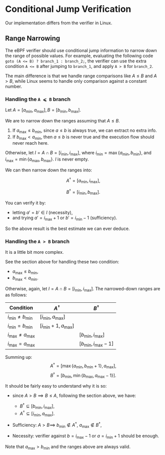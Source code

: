 # Conditional Jump Verification

Our implementation differs from the verifier in Linux.

## Range Narrowing

The eBPF verifier should use conditional jump information to narrow down the range of possible values.
For example, evaluating the following code `goto (A <= B) ? branch_1 : branch_2;`,
the verifier can use the extra condition `A <= B` after jumping to `branch_1`,
and apply `A > B` for `branch_2`.

The main difference is that we handle range comparisons like $A \leqslant B$ and $A \gt B$,
while Linux seems to handle only comparison against a constant number.

### Handling the `A ⩽ B` branch

Let $A = [a_{\min}, a_{\max}], B = [b_{\min}, b_{\max}]$.

We are to narrow down the ranges assuming that $A \leqslant B$.

1. If $a_{\max} \leqslant b_{\min}$, since $a \leqslant b$ is always true,
   we can extract no extra info.
2. If $b_{\max} \lt a_{\min}$, then $a \leqslant b$ is never true
   and the execution flow should never reach here.

Otherwise, let $I = A \cap B = [i_{\min}, i_{\max}]$,
where $i_{\min} = \max \{ a_{\min}, b_{\min} \}$,
and $i_{\max} = \min \{ a_{\max}, b_{\max} \}$.
$I$ is never empty.

We can then narrow down the ranges into:

$$
A^{\dagger} = [a_{\min}, i_{\max}],
$$

$$
B^{\dagger} = [i_{\min}, b_{\max}].
$$

You can verify it by:
- letting $a' = b' \in I$ (necessity),
- and trying $a' = i_{\max} + 1$ or $b' = i_{\min} - 1$ (sufficiency).

So the above result is the best estimate we can ever deduce.

### Handling the `A > B` branch

It is a little bit more complex.

See the section above for handling these two condition:
- $a_{\max} \leqslant b_{\min}$,
- $b_{\max} \lt a_{\min}$.

Otherwise, again, let $I = A \cap B = [i_{\min}, i_{\max}]$.
The narrowed-down ranges are as follows:

<style>
.content table {
  width: fit-content;
  margin: auto;
}
</style>

| Condition                | $A^{\dagger}$              | $B^{\dagger}$              |
|--------------------------|----------------------------|----------------------------|
| $i_{\min} \neq b_{\min}$ | $[i_{\min}, a_{\max}]$     |                            |
| $i_{\min} = b_{\min}$    | $[i_{\min} + 1, a_{\max}]$ |                            |
| $i_{\max} \neq a_{\max}$ |                            | $[b_{\min}, i_{\max}]$     |
| $i_{\max} = a_{\max}$    |                            | $[b_{\min}, i_{\max} - 1]$ |

Summing up:
$$
A^{\dagger} = [\max\{a_{\min}, b_{\min}+1\}, a_{\max}],
$$
$$
B^{\dagger} = [b_{\min}, \min\{b_{\max}, a_{\max}-1\}].
$$

It should be fairly easy to understand why it is so:
- since $A \gt B \implies B \leqslant A$, following the section above, we have:
  - $B^{\dagger} \subseteq [b_{\min}, i_{\max}]$,
  - $A^{\dagger} \subseteq [i_{\min}, a_{\max}]$.

- Sufficiency:
  $A \gt B \implies$ $b_{\min} \notin A^{\dagger},$ $a_{\max} \notin B^{\dagger}$,
- Necessity: verifier against $b = i_{\max} - 1$ or $a = i_{\min} + 1$ should be enough.

Note that $a_{\max} \gt b_{\min}$ and the ranges above are always valid.
